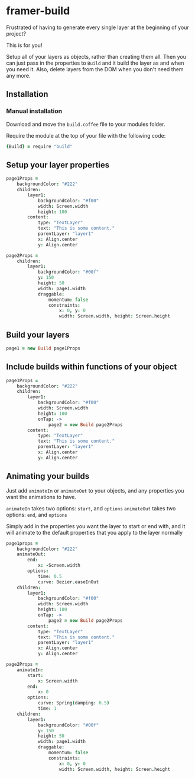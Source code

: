# framer-build

Frustrated of having to generate every single layer at the beginning of your project?

This is for you!

Setup all of your layers as objects, rather than creating them all. Then you can just pass in the properties to `Build` and it build the layer as and when you need it. Also, delete layers from the DOM when you don't need them any more.

## Installation

### Manual installation

Download and move the `build.coffee` file to your modules folder.

Require the module at the top of your file with the following code:

```coffeescript
{Build} = require "build"
```

## Setup your layer properties

```coffeescript
page1Props =
    backgroundColor: "#222"
    children:
        layer1:
            backgroundColor: "#f00"
            width: Screen.width
            height: 100
        content:
            type: "TextLayer"
            text: "This is some content."
            parentLayer: "layer1"
            x: Align.center
            y: Align.center

page2Props =
    children:
        layer1:
            backgroundColor: "#00f"
            y: 150
            height: 50
            width: page1.width
            draggable:
                momentum: false
                constraints:
                    x: 0, y: 0
                    width: Screen.width, height: Screen.height
```

## Build your layers

```coffeescript
page1 = new Build page1Props
```

## Include builds within functions of your object

```coffeescript
page1Props =
    backgroundColor: "#222"
    children:
        layer1:
            backgroundColor: "#f00"
            width: Screen.width
            height: 100
            onTap: ->
                page2 = new Build page2Props
        content:
            type: "TextLayer"
            text: "This is some content."
            parentLayer: "layer1"
            x: Align.center
            y: Align.center
```

## Animating your builds

Just add `animateIn` or `animateOut` to your objects, and any properties you want the animations to have.

`animateIn` takes two options: `start`, and `options`
`animateOut` takes two options: `end`, and `options`

Simply add in the properties you want the layer to start or end with, and it will animate to the default properties that you apply to the layer normally

```coffeescript
page1props =
	backgroundColor: "#222"
	animateOut:
		end:
			x: -Screen.width
		options:
			time: 0.5
			curve: Bezier.easeInOut
    children:
        layer1:
            backgroundColor: "#f00"
            width: Screen.width
            height: 100
            onTap: ->
                page2 = new Build page2Props
        content:
            type: "TextLayer"
            text: "This is some content."
            parentLayer: "layer1"
            x: Align.center
            y: Align.center

page2Props =
    animateIn:
		start:
			x: Screen.width
		end:
			x: 0
		options:
			curve: Spring(damping: 0.5)
			time: 1 
    children:
        layer1:
            backgroundColor: "#00f"
            y: 150
            height: 50
            width: page1.width
            draggable:
                momentum: false
                constraints:
                    x: 0, y: 0
                    width: Screen.width, height: Screen.height
```